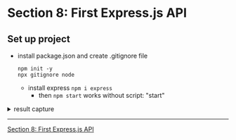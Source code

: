 #   Section 8: First Express.js API

## Set up project

- install package.json and create .gitignore file 
  ```
  npm init -y 
  npx gitignore node
  ````

  - install express `npm i express` 
    - then `npm start` works without script: "start"


<details>
  <summary> result capture </summary>

-   run `npm start`

- server.js
```

```

</details>

---

[Section 8: First Express.js API](../../contents/Section-8_First-Express.js-API.md) 